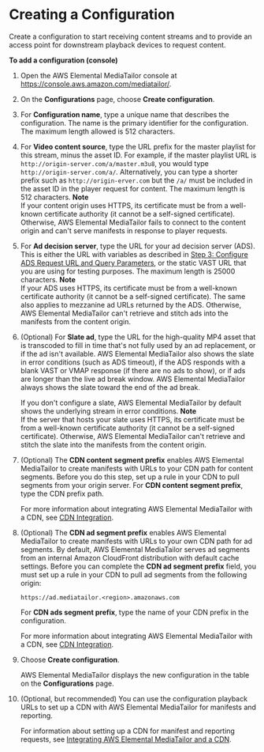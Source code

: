 # Creating a Configuration<a name="configurations-create"></a>

Create a configuration to start receiving content streams and to provide an access point for downstream playback devices to request content\.

**To add a configuration \(console\)**

1. Open the AWS Elemental MediaTailor console at [https://console\.aws\.amazon\.com/mediatailor/](https://console.aws.amazon.com/mediatailor/)\.

1. On the **Configurations** page, choose **Create configuration**\.

1.  For **Configuration name**, type a unique name that describes the configuration\. The name is the primary identifier for the configuration\. The maximum length allowed is 512 characters\.

1.  For **Video content source**, type the URL prefix for the master playlist for this stream, minus the asset ID\. For example, if the master playlist URL is `http://origin-server.com/a/master.m3u8`, you would type `http://origin-server.com/a/`\. Alternatively, you can type a shorter prefix such as `http://origin-erver.com` but the `/a/` must be included in the asset ID in the player request for content\. The maximum length is 512 characters\.
**Note**  
If your content origin uses HTTPS, its certificate must be from a well\-known certificate authority \(it cannot be a self\-signed certificate\)\. Otherwise, AWS Elemental MediaTailor fails to connect to the content origin and can't serve manifests in response to player requests\.

1.  For **Ad decision server**, type the URL for your ad decision server \(ADS\)\. This is either the URL with variables as described in [Step 3: Configure ADS Request URL and Query Parameters](getting-started.md#getting-started-configure-request), or the static VAST URL that you are using for testing purposes\. The maximum length is 25000 characters\.
**Note**  
If your ADS uses HTTPS, its certificate must be from a well\-known certificate authority \(it cannot be a self\-signed certificate\)\. The same also applies to mezzanine ad URLs returned by the ADS\. Otherwise, AWS Elemental MediaTailor can't retrieve and stitch ads into the manifests from the content origin\.

1. \(Optional\) For **Slate ad**, type the URL for the high\-quality MP4 asset that is transcoded to fill in time that's not fully used by an ad replacement, or if the ad isn't available\. AWS Elemental MediaTailor also shows the slate in error conditions \(such as ADS timeout\), if the ADS responds with a blank VAST or VMAP response \(if there are no ads to show\), or if ads are longer than the live ad break window\. AWS Elemental MediaTailor always shows the slate toward the end of the ad break\.

   If you don't configure a slate, AWS Elemental MediaTailor by default shows the underlying stream in error conditions\.
**Note**  
If the server that hosts your slate uses HTTPS, its certificate must be from a well\-known certificate authority \(it cannot be a self\-signed certificate\)\. Otherwise, AWS Elemental MediaTailor can't retrieve and stitch the slate into the manifests from the content origin\.

1. \(Optional\) The **CDN content segment prefix** enables AWS Elemental MediaTailor to create manifests with URLs to your CDN path for content segments\. Before you do this step, set up a rule in your CDN to pull segments from your origin server\. For **CDN content segment prefix**, type the CDN prefix path\.

   For more information about integrating AWS Elemental MediaTailor with a CDN, see [CDN Integration](integrating-cdn.md)\.

1. \(Optional\) The **CDN ad segment prefix** enables AWS Elemental MediaTailor to create manifests with URLs to your own CDN path for ad segments\. By default, AWS Elemental MediaTailor serves ad segments from an internal Amazon CloudFront distribution with default cache settings\. Before you can complete the **CDN ad segment prefix** field, you must set up a rule in your CDN to pull ad segments from the following origin:

   ```
   https://ad.mediatailor.<region>.amazonaws.com
   ```

   For **CDN ads segment prefix**, type the name of your CDN prefix in the configuration\.

   For more information about integrating AWS Elemental MediaTailor with a CDN, see [CDN Integration](integrating-cdn.md)\.

1. Choose **Create configuration**\.

   AWS Elemental MediaTailor displays the new configuration in the table on the **Configurations** page\.

1. \(Optional, but recommended\) You can use the configuration playback URLs to set up a CDN with AWS Elemental MediaTailor for manifests and reporting\.

   For information about setting up a CDN for manifest and reporting requests, see [Integrating AWS Elemental MediaTailor and a CDN](integrating-cdn-standard.md)\.